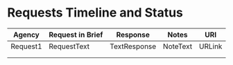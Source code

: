 # Requests Timeline and Status

|Agency|Request in Brief|Response|Notes|URI|
|---|---|---|---|---|
|Request1|RequestText|TextResponse|NoteText|URLink|
|  |  |  |  |  |
|  |  |  |  |  |
